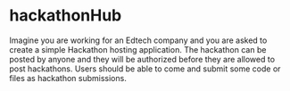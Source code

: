 # hackathonHub
Imagine you are working for an Edtech company and you are asked to create a simple Hackathon hosting application. The hackathon can be posted by anyone and they will be authorized before they are allowed to post hackathons. Users should be able to come and submit some code or files as hackathon submissions. 
